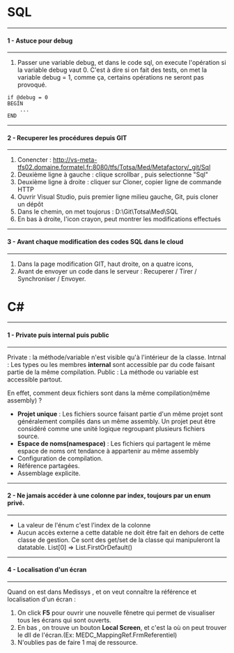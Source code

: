# SQL
***
#### 1 -  Astuce pour debug
***
1. Passer une variable debug, et dans le code sql, on execute l'opération si la variable debug vaut 0.
    C'est à dire si on fait des tests, on met la variable debug = 1, comme ça, certains opérations ne seront pas provoqué.
````
if @debug = 0
BEGIN
    ...
END
````

***
#### 2 - Recuperer les procédures depuis GIT
***
1. Conencter : http://vs-meta-tfs02.domaine.formatel.fr:8080/tfs/Totsa/Med/Metafactory/_git/Sql
2. Deuxième ligne à gauche : clique scrollbar , puis selectionne "Sql"
3. Deuxième ligne à droite : cliquer sur Cloner, copier ligne de commande HTTP
4. Ouvrir Visual Studio, puis premier ligne milieu gauche, Git, puis cloner un dépôt
5. Dans le chemin, on met toujorus : D:\Git\Totsa\Med\SQL
6. En bas à droite, l'icon crayon, peut montrer les modifications effectués

***
#### 3 - Avant chaque modification des codes SQL dans le cloud
***
1. Dans la page modification GIT, haut droite, on a quatre icons, 
2. Avant de envoyer un code dans le serveur : Recuperer / Tirer / Synchroniser / Envoyer.


# C#
***
#### 1 - Private puis internal puis public
***
Private : la méthode/variable n'est visible qu'à l'intérieur de la classe.
Intrnal : Les types ou les membres __internal__ sont accessible par du code faisant partie de la même compilation.
Public  : La méthode ou variable est accessible partout.

En effet, comment deux fichiers sont dans la même compilation(même assembly) ?
- __Projet unique__ : Les fichiers source faisant partie d'un même projet sont généralement compilés dans un même assembly.
    Un projet peut être considéré comme une unité logique regroupant plusieurs fichiers source.
- __Espace de noms(namespace)__ : Les fichiers qui partagent le même espace de noms ont tendance à appartenir au même assembly
- Configuration de compilation. 
- Référence partagées. 
- Assemblage explicite.

***
#### 2 - Ne jamais accéder à une colonne par index, toujours par un enum privé.
***
- La valeur de l'énum c'est l'index de la colonne
- Aucun accès externe a cette datable ne doit être fait en dehors de cette classe de gestion. Ce sont des get/set de la classe qui manipuleront la datatable.
    List[0] => List.FirstOrDefault()

***
#### 4 - Localisation d'un écran 
***
Quand on est dans Medissys , et on veut connaître la référence et localisation d'un écran :
1. On click __F5__ pour ouvrir une nouvelle fênetre qui permet de visualiser tous les écrans qui sont ouverts.
2. En bas , on trouve un bouton __Local Screen__, et c'est la où on peut trouver le dll de l'écran.(Ex: MEDC_MappingRef.FrmReferentiel)
3. N'oublies pas de faire 1 maj de ressource.



